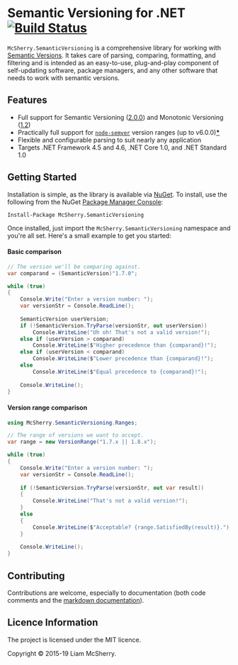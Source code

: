 # Semantic Versioning for .NET [![Build Status][5]][6]

[5]: https://ci.appveyor.com/api/projects/status/2cwcupcpk6ja90i4?branch=master
[6]: https://ci.appveyor.com/project/McSherry/libsemver-net

`McSherry.SemanticVersioning` is a comprehensive library for working with
[Semantic Versions][1]. It takes care of parsing, comparing, formatting, and filtering
and is intended as an easy-to-use, plug-and-play component of self-updating
software, package managers, and any other software that needs to work with
semantic versions.

[1]: http://semver.org

## Features

- Full support for Semantic Versioning ([2.0.0][7]) and Monotonic Versioning ([1.2][8])
- Practically full support for [`node-semver`][9] version ranges (up to v6.0.0)[**\***][10]
- Flexible and configurable parsing to suit nearly any application
- Targets .NET Framework 4.5 and 4.6, .NET Core 1.0, and .NET Standard 1.0

[7]: <https://semver.org/spec/v2.0.0.html>
[8]: <http://blog.appliedcompscilab.com/monotonic_versioning_manifesto/>
[9]: <https://github.com/npm/node-semver/tree/v6.0.0>
[10]: ./docs/McSherry.SemanticVersioning/Ranges/VersionRange#Remarks

## Getting Started

Installation is simple, as the library is available via [NuGet][2]. To install,
use the following from the NuGet [Package Manager Console][3]:

```
Install-Package McSherry.SemanticVersioning
```

Once installed, just import the `McSherry.SemanticVersioning` namespace and
you're all set. Here's a small example to get you started:

#### Basic comparison

```c#
// The version we'll be comparing against.
var comparand = (SemanticVersion)"1.7.0";

while (true)
{    
    Console.Write("Enter a version number: ");
    var versionStr = Console.ReadLine();
    
    SemanticVersion userVersion;
    if (!SemanticVersion.TryParse(versionStr, out userVersion))
        Console.WriteLine("Uh oh! That's not a valid version!");
    else if (userVersion > comparand)
        Console.WriteLine($"Higher precedence than {comparand}!");
    else if (userVersion < comparand)
        Console.WriteLine($"Lower precedence than {comparand}!");
    else
        Console.WriteLine($"Equal precedence to {comparand}!");
        
    Console.WriteLine();
}
```

#### Version range comparison

```c#
using McSherry.SemanticVersioning.Ranges;

// The range of versions we want to accept.
var range = new VersionRange("1.7.x || 1.8.x");

while (true)
{
    Console.Write("Enter a version number: ");
    var versionStr = Console.ReadLine();
    
    if (!SemanticVersion.TryParse(versionStr, out var result))
    {
        Console.WriteLine("That's not a valid version!");
    }
    else
    {
        Console.WriteLine($"Acceptable? {range.SatisfiedBy(result)}.");
    }
    
    Console.WriteLine();
}
```



[2]: https://www.nuget.org/packages/McSherry.SemanticVersioning/
[3]: http://docs.nuget.org/consume/package-manager-console


## Contributing

Contributions are welcome, especially to documentation (both code comments
and the [markdown documentation][4]).

[4]: ./docs


## Licence Information

The project is licensed under the MIT licence.

Copyright &copy; 2015-19 Liam McSherry.